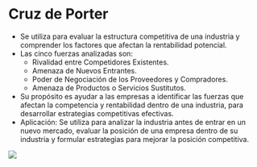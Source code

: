 # Cruz de Porter
- Se utiliza para evaluar la estructura competitiva de una industria y comprender los factores que afectan la rentabilidad potencial.
- Las cinco fuerzas analizadas son:
	- Rivalidad entre Competidores Existentes.
	- Amenaza de Nuevos Entrantes.
	- Poder de Negociación de los Proveedores y Compradores.
	- Amenaza de Productos o Servicios Sustitutos.
- Su propósito es ayudar a las empresas a identificar las fuerzas que afectan la competencia y rentabilidad dentro de una industria, para desarrollar estrategias competitivas efectivas.
- Aplicación: Se utiliza para analizar la industria antes de entrar en un nuevo mercado, evaluar la posición de una empresa dentro de su industria y formular estrategias para mejorar la posición competitiva.

![](Empresa%20de%20Base%20Tecnológica%20II/img%20ebt2/Pasted%20image%2020240924230510.png)